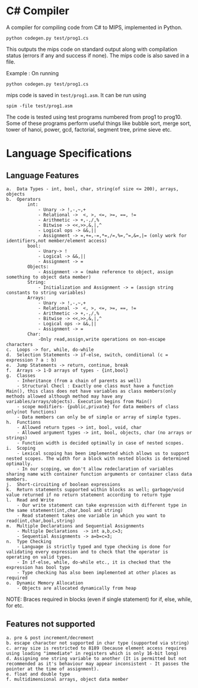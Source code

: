 # C# Compiler

A compiler for compiling code from C# to MIPS, implemented in Python.

	python codegen.py test/prog1.cs

This outputs the mips code on standard output along with compilation status (errors if any and success if none).
The mips code is also saved in a file.

Example : On running

	python codegen.py test/prog1.cs

mips code is saved in `test/prog1.asm`. It can be run using

	spim -file test/prog1.asm

The code is tested using test programs numbered from prog1 to prog10. Some of these programs perform useful things like bubble sort, merge sort, tower of hanoi, power, gcd, factorial, segment tree, prime sieve etc.


# Language Specifications

## Language Features

    a.  Data Types - int, bool, char, string(of size <= 200), arrays, objects
    b.  Operators
            int:
                - Unary -> !,-,~,+
                - Relational ->  <, >, <=, >=, ==, !=
                - Arithmetic -> +,-,/,%
                - Bitwise -> <<,>>,&,|,^
                - Logical ops -> &&,||
                - Assignment -> =,+=,-=,*=,/=,%=,^=,&=,|= (only work for identifiers,not member/element access)
            bool:
                - Unary-> !
                - Logical -> &&,||
                - Assignment -> =
            Objects:
                - Assignment -> = (make reference to object, assign something to object data member)
            String:
                - Initialization and Assignment -> = (assign string constants to string variables)
            Arrays:
                - Unary -> !,-,~,+
                - Relational ->  <, >, <=, >=, ==, !=
                - Arithmetic -> +,-,/,%
                - Bitwise -> <<,>>,&,|,^
                - Logical ops -> &&,||
                - Assignment -> =
            Char:
                -Only read,assign,write operations on non-escape characters
    c.  Loops -> for, while, do-while
    d.  Selection Statements -> if-else, switch, conditional (c = expression ? a : b)
    e.  Jump Statements -> return, continue, break
    f.  Arrays -> 1-D arrays of types - {int,bool}
    g.  Classes
        - Inheritance (from a chain of parents as well)
        - Structural Checl : Exactly one class must have a function Main(), this class does not have variables as class members(only methods allowed although method may have any variables/arrays/objects). Execution begins from Main()
        - scope modifiers- {public,private} for data members of class only(not functions)
        - Data members can only be of simple or array of simple types.
    h.  Functions
        - Allowed return types -> int, bool, void, char
        - Allowed argument types -> int, bool, objects, char (no arrays or strings)
        - Function width is decided optimally in case of nested scopes.
    i.  Scoping
        - Lexical scoping has been implemented which allows us to support nested scopes. The width for a block with nested blocks is determined optimally.
        - In our scoping, we don't allow redeclaration of variables sharing name with container function arguments or container class data members.
    j.  Short-circuiting of boolean expressions
    k.  Return statements supported within blocks as well; garbage/void value returned if no return statement according to return type
    l.  Read and Write
        - Our write statement can take expression with different type in the same statement(int,char,bool and string)
        - Read statement takes one variable in which you want to read(int,char,bool,string)
    m.  Multiple Declarations and Sequential Assignments
        - Multiple Declarations  -> int a,b,c=3;
        - Sequential Assignments -> a=b=c=3;
    n.  Type Checking
        - Language is strictly typed and type checking is done for validating every expression and to check that the operator is operating on valid types.
        - In if-else, while, do-while etc., it is checked that the expression has bool type
        - Type checking has also been implemented at other places as required
    o.  Dynamic Memory Allocation
        - Objects are allocated dynamically from heap

NOTE:
Braces required in blocks (even if single statement) for if, else, while, for etc.

## Features not supported
    a. pre & post increment/decrement
    b. escape character not supported in char type (supported via string)
    c. array size is restricted to 8189 (because element access requires using loading "immediate" in registers which is only 16-bit long)
    d. Assigning one string variable to another (It is permitted but not recommended as it's behaviour may appear inconsistent - It passes the pointer at the time of assignment).
    e. float and double type
    f. multidimensional arrays, object data member
